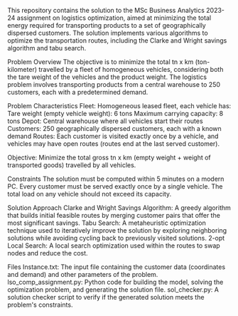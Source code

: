 This repository contains the solution to the MSc Business Analytics 2023-24 assignment on logistics optimization, aimed at minimizing the total energy required for transporting products to a set of geographically dispersed customers. The solution implements various algorithms to optimize the transportation routes, including the Clarke and Wright savings algorithm and tabu search.

Problem Overview
The objective is to minimize the total tn x km (ton-kilometer) travelled by a fleet of homogeneous vehicles, considering both the tare weight of the vehicles and the product weight. The logistics problem involves transporting products from a central warehouse to 250 customers, each with a predetermined demand.

Problem Characteristics
Fleet: Homogeneous leased fleet, each vehicle has:
  Tare weight (empty vehicle weight): 6 tons
  Maximum carrying capacity: 8 tons
Depot: Central warehouse where all vehicles start their routes
Customers: 250 geographically dispersed customers, each with a known demand
Routes: Each customer is visited exactly once by a vehicle, and vehicles may have open routes (routes end at the last served customer).

Objective: Minimize the total gross tn x km (empty weight + weight of transported goods) travelled by all vehicles.

Constraints
The solution must be computed within 5 minutes on a modern PC.
Every customer must be served exactly once by a single vehicle.
The total load on any vehicle should not exceed its capacity.

Solution Approach
Clarke and Wright Savings Algorithm: A greedy algorithm that builds initial feasible routes by merging customer pairs that offer the most significant savings.
Tabu Search: A metaheuristic optimization technique used to iteratively improve the solution by exploring neighboring solutions while avoiding cycling back to previously visited solutions.
2-opt Local Search: A local search optimization used within the routes to swap nodes and reduce the cost.

Files
Instance.txt: The input file containing the customer data (coordinates and demand) and other parameters of the problem.
lso_comp_assignment.py: Python code for building the model, solving the optimization problem, and generating the solution file.
sol_checker.py: A solution checker script to verify if the generated solution meets the problem's constraints.
